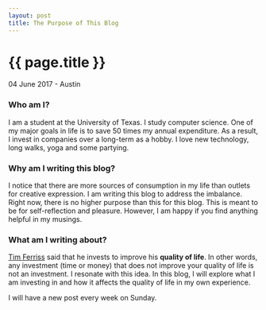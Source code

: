```yaml
---
layout: post
title: The Purpose of This Blog
---
```


{{ page.title }}
================

<p class="meta">04 June 2017 - Austin</p>

### Who am I?
I am a student at the University of Texas. I study computer science. One of my major goals in life is to save 50 times my annual expenditure. As a result, I invest in companies over a long-term as a hobby. I love new technology, long walks, yoga and some partying.

### Why am I writing this blog?
I notice that there are more sources of consumption in my life than outlets for creative expression. I am writing this blog to address the imbalance. Right now, there is no higher purpose than this for this blog. This is meant to be for self-reflection and pleasure. However, I am happy if you find anything helpful in my musings.

### What am I writing about?
[Tim Ferriss](https://en.wikipedia.org/wiki/Tim_Ferriss) said that he invests to improve his **quality of life**. In other words, any investment (time or money) that does not improve your quality of life is not an investment. I resonate with this idea. In this blog, I will explore what I am investing in and how it affects the quality of life in my own experience.

I will have a new post every week on Sunday.
